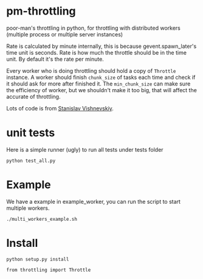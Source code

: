 pm-throttling
=============

poor-man's throttling in python, for throttling with distributed workers (multiple process or multiple server instances)

Rate is calculated by minute internally, this is because gevent.spawn_later's time unit is seconds.
Rate is how much the throttle should be in the time unit. By default it's the rate per minute.

Every worker who is doing throttling should hold a copy of `Throttle` instance.
A worker should finish `chunk_size` of tasks each time and check if it should ask for more after finished it.
The `min_chunk_size` can make sure the efficiency of worker, but we shouldn't make it too big, that will affect the
accurate of throttling.

Lots of code is from [Stanislav Vishnevskiy](https://github.com/vishnevskiy).

unit tests
=============

Here is a simple runner (ugly) to run all tests under tests folder

```
python test_all.py
```


Example
=============

We have a example in example_worker, you can run the script to start multiple workers.

```
./multi_workers_example.sh
```

Install
=============

```
python setup.py install
```

```
from throttling import Throttle
```
